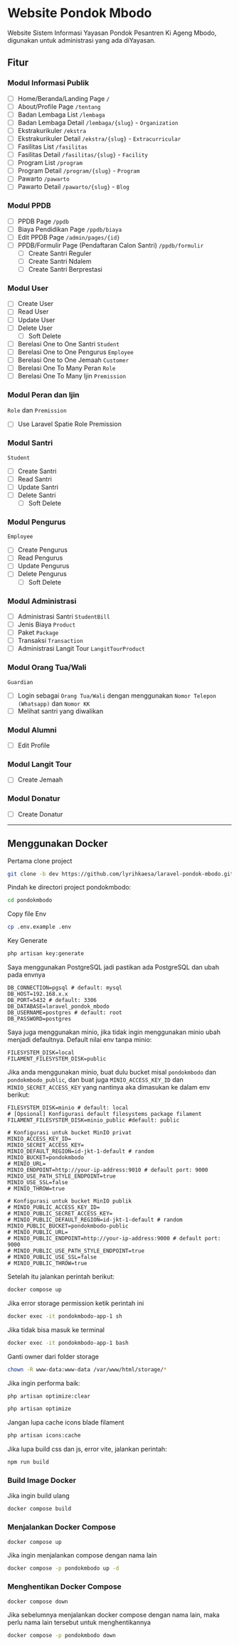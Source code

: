 # Website Pondok Mbodo

Website Sistem Informasi Yayasan Pondok Pesantren Ki Ageng Mbodo, digunakan untuk administrasi yang ada diYayasan.

## Fitur

### Modul Informasi Publik

-   [ ] Home/Beranda/Landing Page `/`
-   [ ] About/Profile Page `/tentang`
-   [ ] Badan Lembaga List `/lembaga`
-   [ ] Badan Lembaga Detail `/lembaga/{slug}` - `Organization`
-   [ ] Ekstrakurikuler `/ekstra`
-   [ ] Ekstrakurikuler Detail `/ekstra/{slug}` - `Extracurricular`
-   [ ] Fasilitas List `/fasilitas`
-   [ ] Fasilitas Detail `/fasilitas/{slug}` - `Facility`
-   [ ] Program List `/program`
-   [ ] Program Detail `/program/{slug}` - `Program`
-   [ ] Pawarto `/pawarto`
-   [ ] Pawarto Detail `/pawarto/{slug}` - `Blog`

### Modul PPDB

-   [ ] PPDB Page `/ppdb`
-   [ ] Biaya Pendidikan Page `/ppdb/biaya`
-   [ ] Edit PPDB Page `/admin/pages/{id}`
-   [ ] PPDB/Formulir Page (Pendaftaran Calon Santri) `/ppdb/formulir`
    -   [ ] Create Santri Reguler
    -   [ ] Create Santri Ndalem
    -   [ ] Create Santri Berprestasi

### Modul User

-   [ ] Create User
-   [ ] Read User
-   [ ] Update User
-   [ ] Delete User
    -   [ ] Soft Delete
-   [ ] Berelasi One to One Santri `Student`
-   [ ] Berelasi One to One Pengurus `Employee`
-   [ ] Berelasi One to One Jemaah `Customer`
-   [ ] Berelasi One To Many Peran `Role`
-   [ ] Berelasi One To Many Ijin `Premission`

### Modul Peran dan Ijin

`Role` dan `Premission`

-   [ ] Use Laravel Spatie Role Premission

### Modul Santri

`Student`

-   [ ] Create Santri
-   [ ] Read Santri
-   [ ] Update Santri
-   [ ] Delete Santri
    -   [ ] Soft Delete

### Modul Pengurus

`Employee`

-   [ ] Create Pengurus
-   [ ] Read Pengurus
-   [ ] Update Pengurus
-   [ ] Delete Pengurus
    -   [ ] Soft Delete

### Modul Administrasi

-   [ ] Administrasi Santri `StudentBill`
-   [ ] Jenis Biaya `Product`
-   [ ] Paket `Package`
-   [ ] Transaksi `Transaction`
-   [ ] Administrasi Langit Tour `LangitTourProduct`

### Modul Orang Tua/Wali

`Guardian`

-   [ ] Login sebagai `Orang Tua/Wali` dengan menggunakan `Nomor Telepon (Whatsapp)` dan `Nomor KK`
-   [ ] Melihat santri yang diwalikan

### Modul Alumni

-   [ ] Edit Profile

### Modul Langit Tour

-   [ ] Create Jemaah

### Modul Donatur

-   [ ] Create Donatur

---

## Menggunakan Docker

Pertama clone project

```bash
git clone -b dev https://github.com/lyrihkaesa/laravel-pondok-mbodo.git pondokmbodo
```

Pindah ke directori project pondokmbodo:

```bash
cd pondokmbodo
```

Copy file Env

```bash
cp .env.example .env
```

Key Generate

```bash
php artisan key:generate
```

Saya menggunakan PostgreSQL jadi pastikan ada PostgreSQL dan ubah pada envnya

```env
DB_CONNECTION=pgsql # default: mysql
DB_HOST=192.168.x.x
DB_PORT=5432 # default: 3306
DB_DATABASE=laravel_pondok_mbodo
DB_USERNAME=postgres # default: root
DB_PASSWORD=postgres
```

Saya juga menggunakan minio, jika tidak ingin menggunakan minio ubah menjadi defaultnya.
Default nilai env tanpa minio:

```env
FILESYSTEM_DISK=local
FILAMENT_FILESYSTEM_DISK=public
```

Jika anda menggunakan minio, buat dulu bucket misal `pondokmbodo` dan `pondokmbodo_public`, dan buat juga `MINIO_ACCESS_KEY_ID` dan `MINIO_SECRET_ACCESS_KEY` yang nantinya aka dimasukan ke dalam env berikut:

```env
FILESYSTEM_DISK=minio # default: local
# [Opsional] Konfigurasi default filesystems package filament
FILAMENT_FILESYSTEM_DISK=minio_public #default: public

# Konfigurasi untuk bucket MinIO privat
MINIO_ACCESS_KEY_ID=
MINIO_SECRET_ACCESS_KEY=
MINIO_DEFAULT_REGION=id-jkt-1-default # random
MINIO_BUCKET=pondokmbodo
# MINIO_URL=
MINIO_ENDPOINT=http://your-ip-address:9010 # default port: 9000
MINIO_USE_PATH_STYLE_ENDPOINT=true
MINIO_USE_SSL=false
# MINIO_THROW=true

# Konfigurasi untuk bucket MinIO publik
# MINIO_PUBLIC_ACCESS_KEY_ID=
# MINIO_PUBLIC_SECRET_ACCESS_KEY=
# MINIO_PUBLIC_DEFAULT_REGION=id-jkt-1-default # random
MINIO_PUBLIC_BUCKET=pondokmbodo-public
# MINIO_PUBLIC_URL=
# MINIO_PUBLIC_ENDPOINT=http://your-ip-address:9000 # default port: 9000
# MINIO_PUBLIC_USE_PATH_STYLE_ENDPOINT=true
# MINIO_PUBLIC_USE_SSL=false
# MINIO_PUBLIC_THROW=true
```

Setelah itu jalankan perintah berikut:

```bash
docker compose up
```

Jika error storage permission ketik perintah ini

```bash
docker exec -it pondokmbodo-app-1 sh
```

Jika tidak bisa masuk ke terminal

```bash
docker exec -it pondokmbodo-app-1 bash
```

Ganti owner dari folder storage

```bash
chown -R www-data:www-data /var/www/html/storage/*
```

Jika ingin performa baik:

```bash
php artisan optimize:clear
```

```bash
php artisan optimize
```

Jangan lupa cache icons blade filament

```bash
php artisan icons:cache
```

Jika lupa build css dan js, error vite, jalankan perintah:

```bash
npm run build
```

### Build Image Docker

Jika ingin build ulang

```bash
docker compose build
```

### Menjalankan Docker Compose

```bash
docker compose up
```

Jika ingin menjalankan compose dengan nama lain

```bash
docker compose -p pondokmbodo up -d
```

### Menghentikan Docker Compose

```bash
docker compose down
```

Jika sebelumnya menjalankan docker compose dengan nama lain, maka perlu nama lain tersebut untuk menghentikannya

```bash
docker compose -p pondokmbodo down
```
